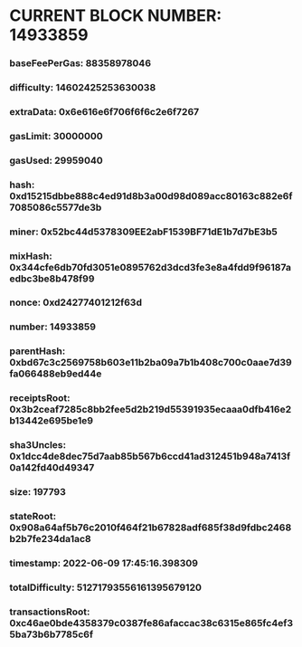 # CURRENT BLOCK NUMBER: 14933859

### baseFeePerGas: 88358978046
### difficulty: 14602425253630038
### extraData: 0x6e616e6f706f6f6c2e6f7267
### gasLimit: 30000000
### gasUsed: 29959040
### hash: 0xd15215dbbe888c4ed91d8b3a00d98d089acc80163c882e6f7085086c5577de3b
### miner: 0x52bc44d5378309EE2abF1539BF71dE1b7d7bE3b5
### mixHash: 0x344cfe6db70fd3051e0895762d3dcd3fe3e8a4fdd9f96187aedbc3be8b478f99
### nonce: 0xd24277401212f63d
### number: 14933859
### parentHash: 0xbd67c3c2569758b603e11b2ba09a7b1b408c700c0aae7d39fa066488eb9ed44e
### receiptsRoot: 0x3b2ceaf7285c8bb2fee5d2b219d55391935ecaaa0dfb416e2b13442e695be1e9
### sha3Uncles: 0x1dcc4de8dec75d7aab85b567b6ccd41ad312451b948a7413f0a142fd40d49347
### size: 197793
### stateRoot: 0x908a64af5b76c2010f464f21b67828adf685f38d9fdbc2468b2b7fe234da1ac8
### timestamp: 2022-06-09 17:45:16.398309
### totalDifficulty: 51271793556161395679120
### transactionsRoot: 0xc46ae0bde4358379c0387fe86afaccac38c6315e865fc4ef35ba73b6b7785c6f
